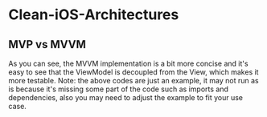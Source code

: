 # Clean-iOS-Architectures

## MVP vs MVVM
As you can see, the MVVM implementation is a bit more concise 
and it's easy to see that the ViewModel is decoupled from the View, which makes it more testable.
Note: the above codes are just an example, 
it may not run as is because it's missing some part of the code such as imports and dependencies, 
also you may need to adjust the example to fit your use case.
